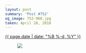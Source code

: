 ```yaml
---
layout: post
summary: 'Post #752'
og_image: 752-960.jpg
taken: April 28, 2018
---
```


<div class="post">
 <time>
  <a href="/752">
   {{ page.date | date: "%B %-d, %Y" }}
  </a>
 </time>
 <a href="/752">
  <figure data-taken="4/28/2018">
   <img sizes="(min-width: 700px) 50vw, calc(100vw - 2rem)" src="{{ site.assets_url }}/752-480.jpg" srcset="{{ site.assets_url }}/752-240.jpg 240w, {{ site.assets_url }}/752-480.jpg 480w, {{ site.assets_url }}/752-720.jpg 720w, {{ site.assets_url }}/752-960.jpg 960w"/>
  </figure>
 </a>
</div>
